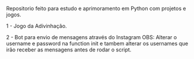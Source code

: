 Repositorio feito para estudo e aprimoramento em Python com projetos e jogos.

1 - Jogo da Adivinhação.

2 - Bot para envio de mensagens através do Instagram
    OBS:   Alterar o username e password na function init e tambem alterar os usernames que irão receber as mensagens antes de rodar o script.